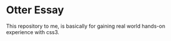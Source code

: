 # Otter Essay
This repository to me, is basically for gaining real world hands-on experience with css3. 
